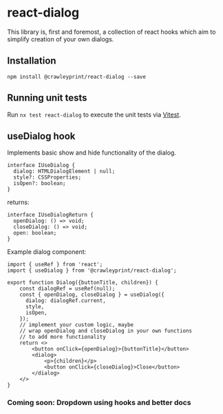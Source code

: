 # react-dialog

This library is, first and foremost, a collection of react hooks which aim to simplify
creation of your own dialogs.

## Installation

```
npm install @crawleyprint/react-dialog --save
```

## Running unit tests

Run `nx test react-dialog` to execute the unit tests via [Vitest](https://vitest.dev/).

## useDialog hook

Implements basic show and hide functionality of the dialog.

```
interface IUseDialog {
  dialog: HTMLDialogElement | null;
  style?: CSSProperties;
  isOpen?: boolean;
}
```

returns:

```
interface IUseDialogReturn {
  openDialog: () => void;
  closeDialog: () => void;
  open: boolean;
}
```

Example dialog component:

```
import { useRef } from 'react';
import { useDialog } from '@crawleyprint/react-dialog';

export function Dialog({buttonTitle, children}) {
    const dialogRef = useRef(null);
    const { openDialog, closeDialog } = useDialog({
      dialog: dialogRef.current,
      style,
      isOpen,
    });
    // implement your custom logic, maybe
    // wrap openDialog and closeDialog in your own functions
    // to add more functionality
    return <>
        <button onClick={openDialog}>{buttonTitle}</button>
        <dialog>
            <p>{children}</p>
            <button onClick={closeDialog}>Close</button>
        </dialog>
    </>
}
```

### Coming soon: Dropdown using hooks and better docs
